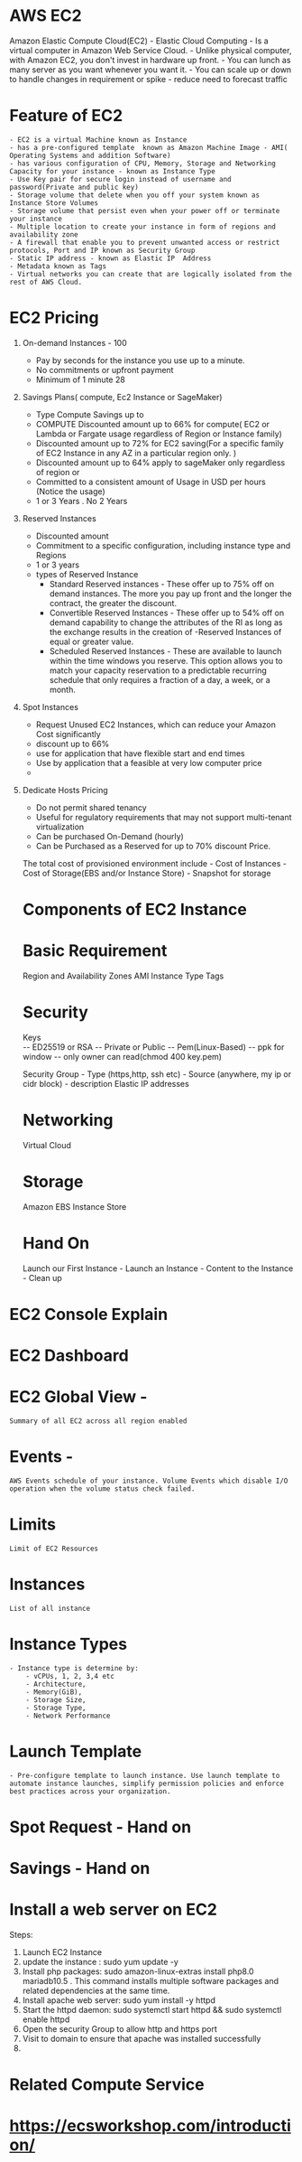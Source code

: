AWS EC2
=======
Amazon Elastic Compute Cloud(EC2) - Elastic Cloud Computing 
    - Is a virtual computer in Amazon Web Service Cloud.
    - Unlike physical computer, with Amazon EC2, you don't invest in hardware up front.
    - You can lunch as many server as you want whenever you want it.
    - You can scale up or down to handle changes in requirement or spike
    - reduce need to forecast traffic

Feature of EC2
==============
    - EC2 is a virtual Machine known as Instance
    - has a pre-configured template  known as Amazon Machine Image - AMI( Operating Systems and addition Software)
    - has various configuration of CPU, Memory, Storage and Networking Capacity for your instance - known as Instance Type
    - Use Key pair for secure login instead of username and password(Private and public key)
    - Storage volume that delete when you off your system known as Instance Store Volumes
    - Storage volume that persist even when your power off or terminate your instance
    - Multiple location to create your instance in form of regions and availability zone
    - A firewall that enable you to prevent unwanted access or restrict protocols, Port and IP known as Security Group
    - Static IP address - known as Elastic IP  Address
    - Metadata known as Tags
    - Virtual networks you can create that are logically isolated from the rest of AWS Cloud.


EC2 Pricing
==============
1. On-demand Instances -   100 
    - Pay by seconds for the instance you use up to a minute. 
    - No commitments or upfront payment
    - Minimum of 1 minute
     28
2. Savings Plans( compute, Ec2 Instance or SageMaker)
    - Type Compute Savings up to
    - COMPUTE Discounted amount up to 66% for compute( EC2 or Lambda or Fargate usage regardless of Region or Instance family)
    - Discounted amount up to 72% for EC2 saving(For a specific family of EC2 Instance in any AZ in a particular region only. )
    - Discounted amount up to 64% apply to sageMaker only regardless of region or 
    - Committed to a consistent amount of Usage in USD per hours (Notice the usage)
    - 1 or 3 Years . No 2 Years


3. Reserved Instances
    - Discounted amount
    - Commitment to a specific configuration, including instance type and Regions
    - 1 or 3 years
    - types of Reserved Instance 
        - Standard Reserved instances - These offer up to 75% off on demand instances. The more you pay up front and the longer the contract, the greater the discount.
        - Convertible Reserved Instances - These offer up to 54% off on demand capability to change the         attributes of the RI as long as the exchange results in the creation of -Reserved Instances of equal or greater value.
        -  Scheduled Reserved Instances - These are available to launch within the time windows you reserve. This option allows you to match your capacity reservation to a predictable recurring schedule that only requires a fraction of a day, a week, or a month.

4. Spot Instances
    - Request Unused EC2 Instances, which can reduce your Amazon Cost significantly
    - discount up to 66%
    - use for application that have flexible start and end times
    - Use by application that a feasible at very low computer price
    - 
5. Dedicate Hosts Pricing
    - Do not permit shared tenancy
    - Useful for regulatory requirements that may not support multi-tenant virtualization
    - Can be purchased On-Demand (hourly)
    - Can be Purchased as a Reserved for up to 70% discount Price.

    The total cost of provisioned environment include 
        - Cost of Instances
        - Cost of Storage(EBS and/or Instance Store)
        - Snapshot for storage


    Components of EC2 Instance
    ==========================
     Basic Requirement
     ==================
    Region and Availability Zones
    AMI
    Instance Type
    Tags

    Security 
    =========
    Keys   
        -- ED25519 or RSA
        -- Private or Public
        -- Pem(Linux-Based)
        -- ppk for window
        -- only owner can read(chmod 400 key.pem)

    Security Group
        - Type (https,http, ssh etc)
        - Source (anywhere, my ip or cidr block)
        - description
    Elastic IP addresses

    Networking 
    ==========
    Virtual Cloud

    Storage
    ======
    Amazon EBS
    Instance Store

    Hand On
    ======== 

    Launch our First Instance
        - Launch an Instance
        - Content to the Instance
        - Clean up



EC2 Console Explain
===================
# EC2 Dashboard
# EC2 Global View - 
    Summary of all EC2 across all region enabled
# Events - 
    AWS Events schedule of your instance. Volume Events which disable I/O operation when the volume status check failed.
# Limits 
    Limit of EC2 Resources

# Instances
    List of all instance 
# Instance Types
    - Instance type is determine by:
        - vCPUs, 1, 2, 3,4 etc
        - Architecture, 
        - Memory(GiB), 
        - Storage Size, 
        - Storage Type, 
        - Network Performance
# Launch Template
    - Pre-configure template to launch instance. Use launch template to automate instance launches, simplify permission policies and enforce best practices across your organization.

# Spot Request - Hand on
# Savings - Hand on


Install a web server on EC2
==========================
Steps:
1. Launch EC2 Instance
2. update the instance : sudo yum update -y
3. Install php packages: sudo amazon-linux-extras install php8.0 mariadb10.5 . This command installs multiple software packages and related dependencies at the same time.
4. Install apache web server: sudo yum install -y httpd
5. Start the httpd daemon: sudo systemctl start httpd && sudo systemctl enable httpd
6. Open the security Group to allow http and https port
7. Visit to domain to ensure that apache was installed successfully
8. 


# Related Compute Service
# https://ecsworkshop.com/introduction/